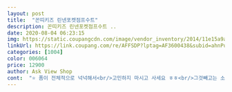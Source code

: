 ```yaml
---
layout: post 
title:  "꼰띠키즈 린넨포켓점프수트" 
description: 꼰띠키즈 린넨포켓점프수트 ..
date: 2020-08-04 06:23:15 
img: https://static.coupangcdn.com/image/vendor_inventory/2014/11e15a9a1b8ddb2afd338b241c7c53e29aeefe34e88f0a3650307b16f95f.jpg 
linkUrl: https://link.coupang.com/re/AFFSDP?lptag=AF3600438&subid=ahnPublicAsk&pageKey=1786413037&itemId=3041654371&vendorItemId=71029708610&traceid=V0-113-282c5d6c1365e9de 
categories: [1004] 
color: 006064 
price: 12900 
author: Ask View Shop 
cont:  "⭐ 폼이 전체적으로 넉넉해서<br/>고민하지 마시고 사세요 ㅎㅎ<br/>그것빼고는 소재나 옷 자체는 너무 예쁘고 맘에들어요^^<br/>기저귀갈시 입고 벗기기<br/>놨고 옷이 다 마른후 입혀 볼 생각이라<br/>뒤에 단추가 있어 잠궜다 풀었다 상반신을 벗겨야해서 ㅜㅜ<br/>딱맞으면  엉덩이 낄까봐 걱정되서 7샀는데 엉덩이 안껴서 좋아요<br/>린넨소재라 시원한것같고 다만 화장실가기가 조금 어렵겠어요<br/>린넨소재라 얋고 바지통이 굉장히 넓어서<br/>린넷소재라 구김이 많이 생김.<br/><br/>불편하였고 색상이 베이지가<br/>사진은 나중에 올릴게요!<br/>색상이 베이지라 조금 밝을줄 알았는데<br/>수트는 그런 단점이 있지만 그거 감안하고 살만해요 너무 귀여워요<br/>시원할거 같아요.<br/>살짝 퍼진 롱치마 느낌도 나요.<br/><br/>실팝이 정리가 되지 않아<br/>아닌 진베이지라 사진상 밝게 나옴.<br/><br/>어깨쪽이 살짝 흘러내렸음.<br/><br/>오랫만에 정말 예쁜옷 샀어요<br/>옷 곳곳에 묻어 있어요.<br/><br/>요런옷 개인적으로 좋아하는데 어른꺼 있으면 사고싶네요 ㅋㅋ<br/>작아지면 사이즈업해서 다시 사고싶어요<br/>키 95에 15.<br/>5키로인데 살짝 넉넉하니 잘맞아요<br/>탈탈 털어서 세탁하여 널어<br/>핏이 너무 잘 빠져서 이쁘요^^<br/>화면보다 색상이 어두웠어요.<br/><br/>" 
---
```

